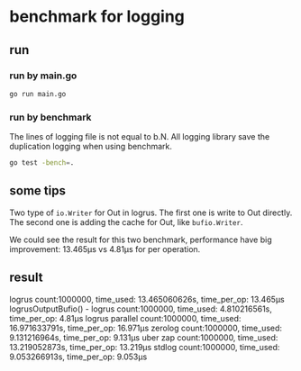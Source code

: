 # benchmark for logging

## run

### run by main.go

```bash
go run main.go
```

### run by benchmark

The lines of logging file is not equal to b.N. All logging library save the duplication logging when using benchmark.

```bash
go test -bench=.
```

## some tips

Two type of `io.Writer` for Out in logrus. The first one is write to Out directly. The second one is adding the cache for Out, like `bufio.Writer`.

We could see the result for this two benchmark, performance have big improvement: 13.465µs vs 4.81µs for per operation.

## result

logrus count:1000000, time_used: 13.465060626s, time_per_op: 13.465µs
logrusOutputBufio() - logrus count:1000000, time_used: 4.810216561s, time_per_op: 4.81µs
logrus parallel count:1000000, time_used: 16.971633791s, time_per_op: 16.971µs
zerolog count:1000000, time_used: 9.131216964s, time_per_op: 9.131µs
uber zap count:1000000, time_used: 13.219052873s, time_per_op: 13.219µs
stdlog count:1000000, time_used: 9.053266913s, time_per_op: 9.053µs